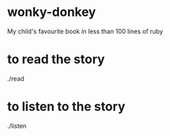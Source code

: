 wonky-donkey
============

My child's favourite book in less than 100 lines of ruby


to read the story
=================

  ./read


to listen to the story
======================

  ./listen